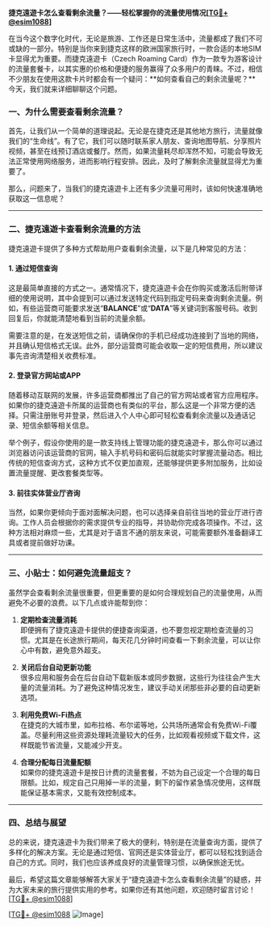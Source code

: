 **捷克遠遊卡怎么查看剩余流量？——轻松掌握你的流量使用情况[[TG💪+ @esim1088](https://t.me/s/esim1088)]**

在当今这个数字化时代，无论是旅游、工作还是日常生活中，流量都成了我们不可或缺的一部分。特别是当你来到捷克这样的欧洲国家旅行时，一款合适的本地SIM卡显得尤为重要。而捷克遠遊卡（Czech Roaming Card）作为一款专为游客设计的流量套餐卡，以其实惠的价格和便捷的服务赢得了众多用户的青睐。不过，相信不少朋友在使用这款卡片时都会有一个疑问：**如何查看自己的剩余流量呢？**今天，我们就来详细聊聊这个问题。

### **一、为什么需要查看剩余流量？**
首先，让我们从一个简单的道理说起。无论是在捷克还是其他地方旅行，流量就像我们的“生命线”。有了它，我们可以随时联系家人朋友、查询地图导航、分享照片视频，甚至在线预订酒店或餐厅。然而，如果流量耗尽却浑然不知，可能会导致无法正常使用网络服务，进而影响行程安排。因此，及时了解剩余流量就显得尤为重要了。

那么，问题来了，当我们的捷克遠遊卡上还有多少流量可用时，该如何快速准确地获取这一信息呢？

---

### **二、捷克遠遊卡查看剩余流量的方法**
捷克遠遊卡提供了多种方式帮助用户查看剩余流量，以下是几种常见的方法：

#### **1. 通过短信查询**
这是最简单直接的方式之一。通常情况下，捷克遠遊卡会在你购买或激活后附带详细的使用说明，其中会提到可以通过发送特定代码到指定号码来查询剩余流量。例如，有些运营商可能要求发送“**BALANCE**”或“**DATA**”等关键词到客服号码。收到回复后，你就能清楚地看到当前的流量余额。

需要注意的是，在发送短信之前，请确保你的手机已经成功连接到了当地的网络，并且确认短信格式无误。此外，部分运营商可能会收取一定的短信费用，所以建议事先咨询清楚相关收费标准。

#### **2. 登录官方网站或APP**
随着移动互联网的发展，许多运营商都推出了自己的官方网站或者官方应用程序。如果你的捷克遠遊卡所属的运营商也有类似的平台，那么这是一个非常方便的选择。只需注册账号并登录，然后进入个人中心即可轻松查看剩余流量以及通话记录、短信余额等相关信息。

举个例子，假设你使用的是一款支持线上管理功能的捷克遠遊卡，那么你可以通过浏览器访问该运营商的官网，输入手机号码和密码后就能实时掌握流量动态。相比传统的短信查询方式，这种方式不仅更加直观，还能够提供更多附加服务，比如设置流量提醒、更改套餐类型等。

#### **3. 前往实体营业厅咨询**
当然，如果你更倾向于面对面解决问题，也可以选择亲自前往当地的营业厅进行咨询。工作人员会根据你的需求提供专业的指导，并协助你完成各项操作。不过，这种方法相对麻烦一些，尤其是对于语言不通的朋友来说，可能需要额外准备翻译工具或者提前做好功课。

---

### **三、小贴士：如何避免流量超支？**
虽然学会查看剩余流量很重要，但更重要的是如何合理规划自己的流量使用，从而避免不必要的浪费。以下几点或许能帮到你：

1. **定期检查流量消耗**  
   即便拥有了捷克遠遊卡提供的便捷查询渠道，也不要忽视定期检查流量的习惯。尤其是在长途旅行期间，每天花几分钟时间查看一下剩余流量，可以让你心中有数，避免意外超支。

2. **关闭后台自动更新功能**  
   很多应用和服务会在后台自动下载新版本或同步数据，这些行为往往会产生大量的流量消耗。为了避免这种情况发生，建议手动关闭那些非必要的自动更新选项。

3. **利用免费Wi-Fi热点**  
   在捷克的大城市里，如布拉格、布尔诺等地，公共场所通常会有免费Wi-Fi覆盖。尽量利用这些资源处理耗流量较大的任务，比如观看视频或下载文件，这样既能节省流量，又能减少开支。

4. **合理分配每日流量配额**  
   如果你的捷克遠遊卡是按日计费的流量套餐，不妨为自己设定一个合理的每日限额。比如，规定自己只用掉一半的流量，剩下的留作紧急情况使用，这样既能保证基本需求，又能有效控制成本。

---

### **四、总结与展望**
总的来说，捷克遠遊卡为我们带来了极大的便利，特别是在流量查询方面，提供了多样化的解决方案。无论是通过短信、官网还是实体营业厅，都可以轻松找到适合自己的方式。同时，我们也应该养成良好的流量管理习惯，以确保旅途无忧。

最后，希望这篇文章能够解答大家关于“捷克遠遊卡怎么查看剩余流量”的疑惑，并为大家未来的旅行提供实用的参考。如果你还有其他问题，欢迎随时留言讨论！[[TG💪+ @esim1088](https://t.me/s/esim1088)]

[[TG💪+ @esim1088](https://t.me/s/esim1088) ![Image](https://i.postimg.cc/4NQfJmqS/Snipaste-2025-05-13-00-14-12.png)]